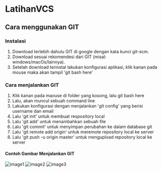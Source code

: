 # LatihanVCS
## Cara menggunakan GIT

###  Instalasi
1. Download terlebih dahulu GIT di google dengan kata kunci git-scm.
2. Download sesuai rekomendesi dari GIT (misal: windows/macOs/lainnya).
3. Setelah download terinstal lakukan konfigurasi aplikasi, klik kanan pada mouse maka akan tampil 'git bash here'

### Cara menjalankan GIT
1. Klik kanan pada maouse di folder yang kosong, lalu git bash here
2. Lalu, akan muncul sebuah command line
3. Lakukan konfigurasi dengan menjalankan 'git config' yang berisi username dan email
4. Lalu 'git init' untuk membuat respository local
5. Lalu 'git add' untuk menambahkan sebuah file
6. Lalu 'git commit' untuk menyimpan perubahan ke dalam database git
7. Lalu 'git remote add origin' untuk meremote repository local ke server
8. Lalu 'git push -u origin master' untuk mengupload repository local ke server

#### Contoh Gambar Menjalankan GIT
![image1](https://github.com/ZahraNurhaliza/LatihanVCS/blob/main/screenshot/git1.jpg)
![image2](https://github.com/ZahraNurhaliza/LatihanVCS/blob/main/screenshot/git2.png)
![image3](https://github.com/ZahraNurhaliza/LatihanVCS/blob/main/screenshot/git3.png)
